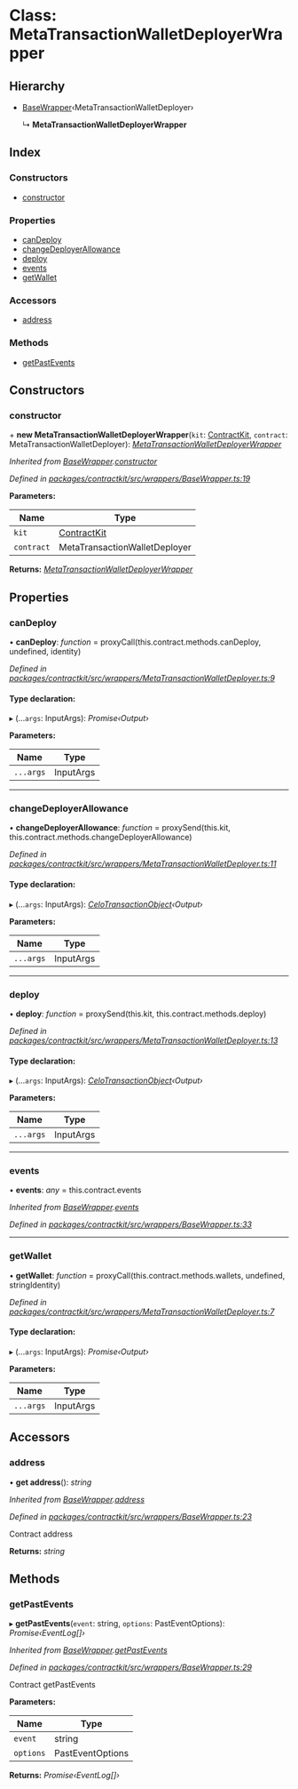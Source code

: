 # Class: MetaTransactionWalletDeployerWrapper

## Hierarchy

* [BaseWrapper](_wrappers_basewrapper_.basewrapper.md)‹MetaTransactionWalletDeployer›

  ↳ **MetaTransactionWalletDeployerWrapper**

## Index

### Constructors

* [constructor](_wrappers_metatransactionwalletdeployer_.metatransactionwalletdeployerwrapper.md#constructor)

### Properties

* [canDeploy](_wrappers_metatransactionwalletdeployer_.metatransactionwalletdeployerwrapper.md#candeploy)
* [changeDeployerAllowance](_wrappers_metatransactionwalletdeployer_.metatransactionwalletdeployerwrapper.md#changedeployerallowance)
* [deploy](_wrappers_metatransactionwalletdeployer_.metatransactionwalletdeployerwrapper.md#deploy)
* [events](_wrappers_metatransactionwalletdeployer_.metatransactionwalletdeployerwrapper.md#events)
* [getWallet](_wrappers_metatransactionwalletdeployer_.metatransactionwalletdeployerwrapper.md#getwallet)

### Accessors

* [address](_wrappers_metatransactionwalletdeployer_.metatransactionwalletdeployerwrapper.md#address)

### Methods

* [getPastEvents](_wrappers_metatransactionwalletdeployer_.metatransactionwalletdeployerwrapper.md#getpastevents)

## Constructors

###  constructor

\+ **new MetaTransactionWalletDeployerWrapper**(`kit`: [ContractKit](_kit_.contractkit.md), `contract`: MetaTransactionWalletDeployer): *[MetaTransactionWalletDeployerWrapper](_wrappers_metatransactionwalletdeployer_.metatransactionwalletdeployerwrapper.md)*

*Inherited from [BaseWrapper](_wrappers_basewrapper_.basewrapper.md).[constructor](_wrappers_basewrapper_.basewrapper.md#constructor)*

*Defined in [packages/contractkit/src/wrappers/BaseWrapper.ts:19](https://github.com/celo-org/celo-monorepo/blob/master/packages/contractkit/src/wrappers/BaseWrapper.ts#L19)*

**Parameters:**

Name | Type |
------ | ------ |
`kit` | [ContractKit](_kit_.contractkit.md) |
`contract` | MetaTransactionWalletDeployer |

**Returns:** *[MetaTransactionWalletDeployerWrapper](_wrappers_metatransactionwalletdeployer_.metatransactionwalletdeployerwrapper.md)*

## Properties

###  canDeploy

• **canDeploy**: *function* = proxyCall(this.contract.methods.canDeploy, undefined, identity)

*Defined in [packages/contractkit/src/wrappers/MetaTransactionWalletDeployer.ts:9](https://github.com/celo-org/celo-monorepo/blob/master/packages/contractkit/src/wrappers/MetaTransactionWalletDeployer.ts#L9)*

#### Type declaration:

▸ (...`args`: InputArgs): *Promise‹Output›*

**Parameters:**

Name | Type |
------ | ------ |
`...args` | InputArgs |

___

###  changeDeployerAllowance

• **changeDeployerAllowance**: *function* = proxySend(this.kit, this.contract.methods.changeDeployerAllowance)

*Defined in [packages/contractkit/src/wrappers/MetaTransactionWalletDeployer.ts:11](https://github.com/celo-org/celo-monorepo/blob/master/packages/contractkit/src/wrappers/MetaTransactionWalletDeployer.ts#L11)*

#### Type declaration:

▸ (...`args`: InputArgs): *[CeloTransactionObject](_wrappers_basewrapper_.celotransactionobject.md)‹Output›*

**Parameters:**

Name | Type |
------ | ------ |
`...args` | InputArgs |

___

###  deploy

• **deploy**: *function* = proxySend(this.kit, this.contract.methods.deploy)

*Defined in [packages/contractkit/src/wrappers/MetaTransactionWalletDeployer.ts:13](https://github.com/celo-org/celo-monorepo/blob/master/packages/contractkit/src/wrappers/MetaTransactionWalletDeployer.ts#L13)*

#### Type declaration:

▸ (...`args`: InputArgs): *[CeloTransactionObject](_wrappers_basewrapper_.celotransactionobject.md)‹Output›*

**Parameters:**

Name | Type |
------ | ------ |
`...args` | InputArgs |

___

###  events

• **events**: *any* = this.contract.events

*Inherited from [BaseWrapper](_wrappers_basewrapper_.basewrapper.md).[events](_wrappers_basewrapper_.basewrapper.md#events)*

*Defined in [packages/contractkit/src/wrappers/BaseWrapper.ts:33](https://github.com/celo-org/celo-monorepo/blob/master/packages/contractkit/src/wrappers/BaseWrapper.ts#L33)*

___

###  getWallet

• **getWallet**: *function* = proxyCall(this.contract.methods.wallets, undefined, stringIdentity)

*Defined in [packages/contractkit/src/wrappers/MetaTransactionWalletDeployer.ts:7](https://github.com/celo-org/celo-monorepo/blob/master/packages/contractkit/src/wrappers/MetaTransactionWalletDeployer.ts#L7)*

#### Type declaration:

▸ (...`args`: InputArgs): *Promise‹Output›*

**Parameters:**

Name | Type |
------ | ------ |
`...args` | InputArgs |

## Accessors

###  address

• **get address**(): *string*

*Inherited from [BaseWrapper](_wrappers_basewrapper_.basewrapper.md).[address](_wrappers_basewrapper_.basewrapper.md#address)*

*Defined in [packages/contractkit/src/wrappers/BaseWrapper.ts:23](https://github.com/celo-org/celo-monorepo/blob/master/packages/contractkit/src/wrappers/BaseWrapper.ts#L23)*

Contract address

**Returns:** *string*

## Methods

###  getPastEvents

▸ **getPastEvents**(`event`: string, `options`: PastEventOptions): *Promise‹EventLog[]›*

*Inherited from [BaseWrapper](_wrappers_basewrapper_.basewrapper.md).[getPastEvents](_wrappers_basewrapper_.basewrapper.md#getpastevents)*

*Defined in [packages/contractkit/src/wrappers/BaseWrapper.ts:29](https://github.com/celo-org/celo-monorepo/blob/master/packages/contractkit/src/wrappers/BaseWrapper.ts#L29)*

Contract getPastEvents

**Parameters:**

Name | Type |
------ | ------ |
`event` | string |
`options` | PastEventOptions |

**Returns:** *Promise‹EventLog[]›*
